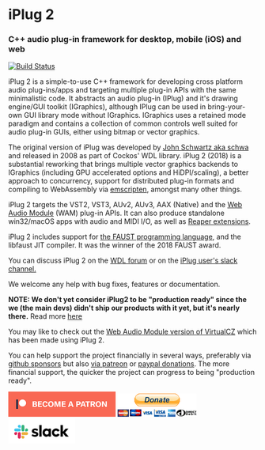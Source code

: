 # iPlug 2
### C++ audio plug-in framework for desktop, mobile (iOS) and web

[![Build Status](https://dev.azure.com/iplug2/iplug2/_apis/build/status/iPlug2?branchName=master)](https://dev.azure.com/iplug2/iplug2/_build/latest?definitionId=2?branchName=master)

iPlug 2 is a simple-to-use C++ framework for developing cross platform audio plug-ins/apps and targeting multiple plug-in APIs with the same minimalistic code. It abstracts an audio plug-in (IPlug) and it's drawing engine/GUI toolkit (IGraphics), although IPlug can be used in bring-your-own GUI library mode without IGraphics. IGraphics uses a retained mode paradigm and contains a collection of common controls well suited for audio plug-in GUIs, either using bitmap or vector graphics. 

The original version of iPlug was developed by [John Schwartz aka schwa](https://www.cockos.com/team.php) and released in 2008 as part of Cockos' WDL library. iPlug 2 (2018) is a substantial reworking that brings multiple vector graphics backends to IGraphics (including GPU accelerated options and HiDPI/scaling), a better approach to concurrency, support for distributed plug-in formats and compiling to WebAssembly via [emscripten](https://github.com/kripken/emscripten), amongst many other things.

iPlug 2 targets the VST2, VST3, AUv2, AUv3, AAX (Native) and the [Web Audio Module](https://webaudiomodules.org) (WAM) plug-in APIs. It can also produce standalone win32/macOS apps with audio and MIDI I/O, as well as [Reaper extensions](https://www.reaper.fm/sdk/plugin/plugin.php).

iPlug 2 includes support for [the FAUST programming language](http://faust.grame.fr), and the libfaust JIT compiler. It was the winner of the 2018 FAUST award.

You can discuss iPlug 2 on the [WDL forum](http://forum.cockos.com/forumdisplay.php?f=32
) or on the [iPlug user's slack channel.](https://join.slack.com/t/iplug-users/shared_invite/enQtNDIyNjk0NDY2ODAwLWE4Zjc1MTk3NWQzMDRlY2YyOTllMWQyMDY2YjRjMjBmYTMwYzBiMTIwNDM0YWY0MmM5NTBmYWJmMjBkYzRkZDc)

We welcome any help with bug fixes, features or documentation. 

**NOTE: We don't yet consider iPlug2 to be "production ready" since the we (the main devs) didn't ship our products with it yet, but it's nearly there.** Read more [here](https://github.com/iPlug2/iPlug2/wiki/04_FAQ)

You may like to check out the [Web Audio Module version of VirtualCZ](https://virtualcz.io/) which has been made using iPlug 2. 

You can help support the project financially in several ways, preferably via [github sponsors](https://github.com/sponsors/olilarkin) but also [via patreon](https://www.patreon.com/olilarkin) or [paypal donations](https://paypal.me/olilarkin?locale.x=en_GB). The more financial support, the quicker the project can progress to being "production ready".

[![patreon](Documentation/img/become_a_patron_button.png)](https://www.patreon.com/olilarkin) [![paypal](Documentation/img/paypal_donate_button.gif)](https://paypal.me/olilarkin?locale.x=en_GB)[![slack](Documentation/img/join_slack_button.png)](https://join.slack.com/t/iplug-users/shared_invite/enQtNDIyNjk0NDY2ODAwLWE4Zjc1MTk3NWQzMDRlY2YyOTllMWQyMDY2YjRjMjBmYTMwYzBiMTIwNDM0YWY0MmM5NTBmYWJmMjBkYzRkZDc)
